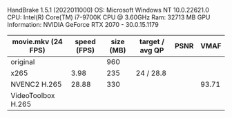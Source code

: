 HandBrake 1.5.1 (2022011000)
OS: Microsoft Windows NT 10.0.22621.0
CPU: Intel(R) Core(TM) i7-9700K CPU @ 3.60GHz
Ram: 32713 MB
GPU Information: NVIDIA GeForce RTX 2070 - 30.0.15.1179

| movie.mkv (24 FPS) | speed (FPS) | size (MB) | target / avg QP | PSNR | VMAF  |
|--------------------|-------------|-----------|-----------------|------|-------|
| original           |             | 960       |                 |      |       |
| x265               | 3.98        | 235       | 24 / 28.8       |      |       |
| NVENC2 H.265       | 28.88       | 330       |                 |      | 93.71 |
| VideoToolbox H.265 |             |           |                 |      |       |
